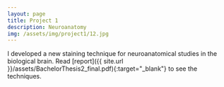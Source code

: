 ```yaml
---
layout: page
title: Project 1
description: Neuroanatomy
img: /assets/img/project1/12.jpg 
---
```


I developed a new staining technique for neuroanatomical studies in the biological brain. Read [report]({{ site.url }}/assets/BachelorThesis2_final.pdf){:target="\_blank"} to see the techniques. 
